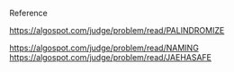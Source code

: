 Reference

https://algospot.com/judge/problem/read/PALINDROMIZE

https://algospot.com/judge/problem/read/NAMING
https://algospot.com/judge/problem/read/JAEHASAFE
